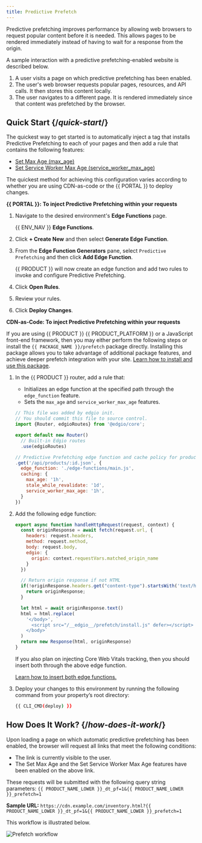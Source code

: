 ```yaml
---
title: Predictive Prefetch
---
```


Predictive prefetching improves performance by allowing web browsers to request popular content before it is needed. This allows pages to be rendered immediately instead of having to wait for a response from the origin.

A sample interaction with a predictive prefetching-enabled website is described below.

1.  A user visits a page on which predictive prefetching has been enabled.
2.  The user's web browser requests popular pages, resources, and API calls. It then stores this content locally.
3.  The user navigates to a different page. It is rendered immediately since that content was prefetched by the browser.

## Quick Start {/*quick-start*/}

The quickest way to get started is to automatically inject a tag that installs Predictive Prefetching to each of your pages and then add a rule that contains the following features:

-   [Set Max Age (max_age)](/applications/performance/rules/features#set-max-age)
-   [Set Service Worker Max Age (service_worker_max_age)](/applications/performance/rules/features#set-service-worker-max-age)

The quickest method for achieving this configuration varies according to whether you are using CDN-as-code or the {{ PORTAL }} to deploy changes.

**{{ PORTAL }}: To inject Predictive Prefetching within your requests**

1.  Navigate to the desired environment's **Edge Functions** page.

    {{ ENV_NAV }} **Edge Functions**.

2.  Click **+ Create New** and then select **Generate Edge Function**.
3.  From the **Edge Function Generators** pane, select `Predictive Prefetching` and then click **Add Edge Function**.

    {{ PRODUCT }} will now create an edge function and add two rules to invoke and configure Predictive Prefetching.

4.  Click **Open Rules**.
5.  Review your rules.
6.  Click **Deploy Changes**.

**CDN-as-Code: To inject Predictive Prefetching within your requests**

<Callout type="tip">

  If you are using {{ PRODUCT }} {{ PRODUCT_PLATFORM }} or a JavaScript front-end framework, then you may either perform the following steps or install the `{{ PACKAGE_NAME }}/prefetch` package directly. Installing this package allows you to take advantage of additional package features, and achieve deeper prefetch integration with your site. [Learn how to install and use this package](/applications/performance/prefetching/prefetching_edgio_sites).

</Callout>

1.  In the {{ PRODUCT }} router, add a rule that:

    -   Initializes an edge function at the specified path through the `edge_function` feature.
    -   Sets the `max_age` and `service_worker_max_age` features.

    ```js filename="routes.js"
    // This file was added by edgio init.
    // You should commit this file to source control.
    import {Router, edgioRoutes} from '@edgio/core';

    export default new Router()
      // Built-in Edgio routes
      .use(edgioRoutes)

    // Predictive Prefetching edge function and cache policy for product API calls
    .get('/api/products/:id.json', {
      edge_function: './edge-functions/main.js',
      caching: {
        max_age: '1h',
        stale_while_revalidate: '1d',
        service_worker_max_age: '1h',
      }
    })
    ```

2.  Add the following edge function:

    ```js filename="edge-functions/main.js"
    export async function handleHttpRequest(request, context) {
      const originResponse = await fetch(request.url, {
        headers: request.headers,
        method: request.method,
        body: request.body,
        edgio: {
          origin: context.requestVars.matched_origin_name
        }
      })

      // Return origin response if not HTML
      if(!originResponse.headers.get("content-type").startsWith('text/html')){
        return originResponse;
      }

      let html = await originResponse.text()
      html = html.replace(
        '</body>', `
          <script src="/__edgio__/prefetch/install.js" defer></script>
        </body>`
      )
      return new Response(html, originResponse)
    }
    ```
    
    <Info>
    
    If you also plan on injecting Core Web Vitals tracking, then you should insert both through the above edge function. 
    
    [Learn how to insert both edge functions.](/applications/performance/observability/real_user_monitoring#edge-functions)

    </Info>

3.  Deploy your changes to this environment by running the following command from your property’s root directory:

    ```bash
    {{ CLI_CMD(deploy) }}
    ```

## How Does It Work? {/*how-does-it-work*/}

Upon loading a page on which automatic predictive prefetching has been enabled, the browser will request all links that meet the following conditions:
-   The link is currently visible to the user.
-   The Set Max Age and the Set Service Worker Max Age features have been enabled on the above link.

These requests will be submitted with the following query string parameters: `{{ PRODUCT_NAME_LOWER }}_dt_pf=1&{{ PRODUCT_NAME_LOWER }}_prefetch=1`

**Sample URL:** `https://cdn.example.com/inventory.html?{{ PRODUCT_NAME_LOWER }}_dt_pf=1&{{ PRODUCT_NAME_LOWER }}_prefetch=1`

This workflow is illustrated below.

![Prefetch workflow](/images/v7/performance/prefetch-how-does-it-work.png)
